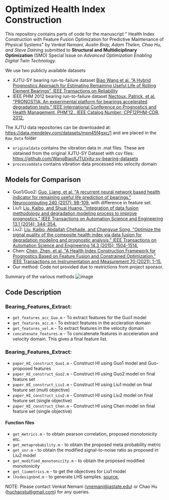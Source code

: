# Optimized Health Index Construction

This repository contains parts of code for the manuscript "
Health Index Construction with Feature Fusion Optimization for Predictive Maintenance
of Physical Systems" by _Venkat Nemani, Austin Bray, Adam Thelen, Chao Hu, and Steve Daining_ submitted to **Structural and Multidiciplinary Optimization** (SMO) Special Issue on _Advanced Optimization Enabling Digital Twin Technology_. 

We use two publicly available datasets
 - XJTU-SY bearing run-to-failure dataset 
[Biao Wang et al. “A Hybrid Prognostics Approach for Estimating Remaining Useful Life of Rolling Element Bearings”, IEEE Transactions on Reliability](https://ieeexplore.ieee.org/document/8576668)
- IEEE PHM 2012 bearing run-to-failure dataset [Nectoux, Patrick, et al. "PRONOSTIA: An experimental platform for bearings accelerated degradation tests." IEEE International Conference on Prognostics and Health Management, PHM'12.. IEEE Catalog Number: CPF12PHM-CDR, 2012.](https://hal.archives-ouvertes.fr/hal-00719503/)

The XJTU data repositories can be downloaded at: https://data.mendeley.com/datasets/mpn45f4gxc/1 and are placed in the `Raw_Data` folder
- `originaldata` contains the vibration data in .mat files. These are obtained from the original XJTU-SY Dataset with csv files: https://github.com/WangBiaoXJTU/xjtu-sy-bearing-datasets
- `processeddata` contains vibration data processed into velocity domain

## Models for Comparison
- Guo1/Guo2: [Guo, Liang, et al. "A recurrent neural network based health indicator for remaining useful life prediction of bearings." Neurocomputing 240 (2017): 98-109.](https://doi.org/10.1016/j.neucom.2017.02.045) with difference in feature set.
- Liu1: [Liu, Kaibo, and Shuai Huang. "Integration of data fusion methodology and degradation modeling process to improve prognostics." IEEE Transactions on Automation Science and Engineering 13.1 (2014): 344-354.](https://ieeexplore.ieee.org/document/6902828)
- Liu2: [Liu, Kaibo, Abdallah Chehade, and Changyue Song. "Optimize the signal quality of the composite health index via data fusion for degradation modeling and prognostic analysis." IEEE Transactions on Automation Science and Engineering 14.3 (2015): 1504-1514.](https://ieeexplore.ieee.org/document/7165684)
- Chen: [Chen, Zhen, et al. "A Health Index Construction Framework for Prognostics Based on Feature Fusion and Constrained Optimization." IEEE Transactions on Instrumentation and Measurement 70 (2021): 1-15.](https://ieeexplore.ieee.org/document/9512068)  
- Our method: Code not provided due to restrictions from project sponsor. 

Summary of the various methods
![image](https://user-images.githubusercontent.com/94071944/174451865-f68933ec-ae7f-4b28-a59d-2329f5434ff6.png)

## Code Description
### Bearing_Features_Extract:
- `get_features_acc_Guo.m` - To extract features for the Guo1 model  
- `get_features_acc.m` - To extract features in the accleration domain  
- `get_features_vel.m` - To extract features in the velocity domain  
- `concatenate_features.m` - To concatenate features in acceleration and velocity domain. This gives a final feature list.  

### Bearing_Features_Extract:
- `paper_HI_construct_Guo1.m` - Construct HI using Guo1 model and Guo-proposed features
- `paper_HI_construct_Guo2.m` - Construct HI using Guo2 model on final feature set
- `paper_HI_construct_Liu1.m` - Construct HI using Liu1 model on final feature set (multi objective)
- `paper_HI_construct_Liu2.m` - Construct HI using Liu2 model on final feature set (single objective)
- `paper_HI_construct_Chen.m` - Construct HI using Chen model on final feature set (single objective)
#### Function files
- `get_metrics.m` - to obtain pearson correlation, proposed monotonicity etc. 
- `get_metaprobability.m` - to obtain the proposed meta probability metric
- `get_snr.m` - to obtain the modified signal-to-noise ratio as proposed in Liu2 model
- `get_modified_monotonicity.m` - to obtain the proposed modified monotonicity
- `get_liumetrics.m` - to get the objectives for Liu1 model
- `lhsdesignbnd.m` - to generate LHS samples. [source.](https://github.com/rikblok/matlab-lhsdesigncon) 



NOTE: Please contact Venkat Nemani (vnemani@iastate.edu) or Chao Hu (huchaostu@gmail.com) for any queries.
